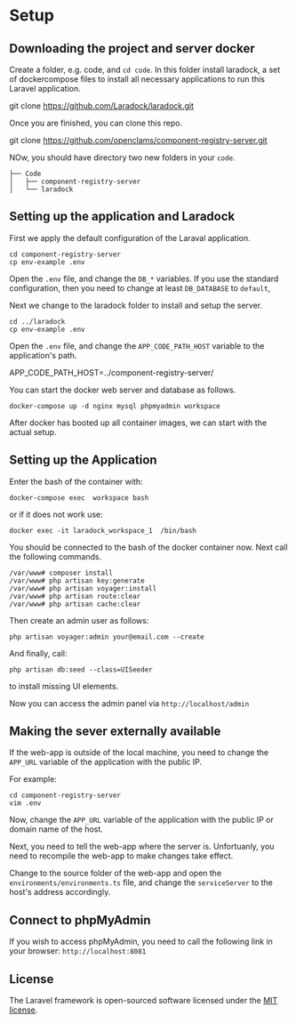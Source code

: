 # Setup

## Downloading the project and server docker

Create a folder, e.g. code, and `cd code`.
In this folder install laradock, a set of dockercompose files to install all necessary applications to run this Laravel application.

git clone https://github.com/Laradock/laradock.git

Once you are finished, you can clone this repo.

git clone https://github.com/openclams/component-registry-server.git

NOw, you should have directory two new folders in your `code`.
```
├── Code
│   ├── component-registry-server
│   └── laradock
```

## Setting up the application and Laradock 

First we apply the default configuration of the Laraval application.

```
cd component-registry-server
cp env-example .env
```
Open the `.env` file, and change the `DB_*` variables.
If you use the standard configuration, then you need to change at least `DB_DATABASE` to `default`,

Next we change to the laradock folder to install and setup the server.

```
cd ../laradock
cp env-example .env
```

Open the `.env` file, and change the `APP_CODE_PATH_HOST` variable to the application's path.

APP_CODE_PATH_HOST=../component-registry-server/

You can start the docker web server and database as follows.

```
docker-compose up -d nginx mysql phpmyadmin workspace 
```

After docker has booted up all container images, we can start with the actual setup.

## Setting up the Application

Enter the bash of the container with:

```
docker-compose exec  workspace bash
```

or if it does not work use:

```
docker exec -it laradock_workspace_1  /bin/bash
```

You should be  connected to the bash of the docker container now. 
Next call the following commands.

```
/var/www# composer install
/var/www# php artisan key:generate
/var/www# php artisan voyager:install
/var/www# php artisan route:clear
/var/www# php artisan cache:clear
```

Then create an admin user as follows:

```
php artisan voyager:admin your@email.com --create
```

And finally, call:
```
php artisan db:seed --class=UISeeder
```
to install missing UI elements.

Now you can access the admin panel via `http://localhost/admin`

## Making the sever externally available

If the web-app is outside of the local machine, you need to change 
the `APP_URL` variable of the application with the public IP. 

For example:

```
cd component-registry-server
vim .env
```

Now, change the `APP_URL` variable of the application with the public IP or 
domain name of the host.

Next, you need to tell the web-app where the server is.
Unfortuanly, you need to recompile the web-app to make changes take effect.

Change to the source folder of the web-app and open the `environments/environments.ts` file, and change
the `serviceServer` to the host's address accordingly.

## Connect to phpMyAdmin

If you wish to access phpMyAdmin, you need to call the following
link in your browser: `http://localhost:8081`

## License

The Laravel framework is open-sourced software licensed under the [MIT license](https://opensource.org/licenses/MIT).
